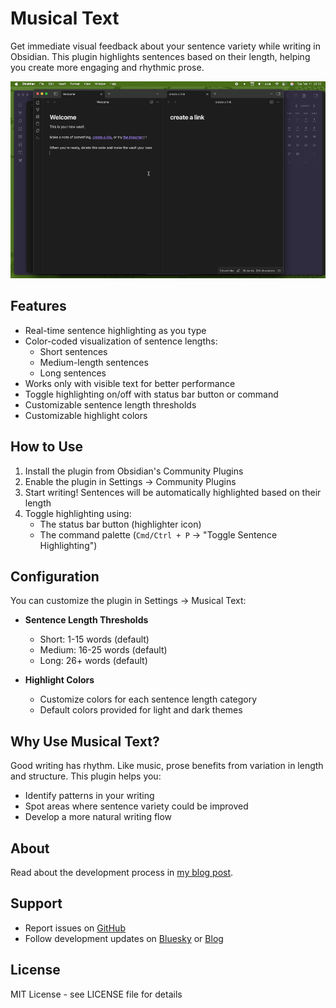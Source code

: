 # Musical Text

Get immediate visual feedback about your sentence variety while writing in Obsidian. This plugin highlights sentences based on their length, helping you create more engaging and rhythmic prose.

![Demo of Musical Text plugin](imgs/demo.gif)

## Features

- Real-time sentence highlighting as you type
- Color-coded visualization of sentence lengths:
  - Short sentences
  - Medium-length sentences
  - Long sentences
- Works only with visible text for better performance
- Toggle highlighting on/off with status bar button or command
- Customizable sentence length thresholds
- Customizable highlight colors

## How to Use

1. Install the plugin from Obsidian's Community Plugins
2. Enable the plugin in Settings → Community Plugins
3. Start writing! Sentences will be automatically highlighted based on their length
4. Toggle highlighting using:
   - The status bar button (highlighter icon)
   - The command palette (`Cmd/Ctrl + P` → "Toggle Sentence Highlighting")

## Configuration

You can customize the plugin in Settings → Musical Text:

- **Sentence Length Thresholds**
  - Short: 1-15 words (default)
  - Medium: 16-25 words (default)
  - Long: 26+ words (default)

- **Highlight Colors**
  - Customize colors for each sentence length category
  - Default colors provided for light and dark themes

## Why Use Musical Text?

Good writing has rhythm. Like music, prose benefits from variation in length and structure. This plugin helps you:

- Identify patterns in your writing
- Spot areas where sentence variety could be improved
- Develop a more natural writing flow

## About

Read about the development process in [my blog post](https://blog.tynanpurdy.com/2025/02/11/i-made-the-write-with.html).

## Support

- Report issues on [GitHub](link-to-your-repo)
- Follow development updates on [Bluesky](https://bsky.app/profile/tynanpurdy.com) or [Blog](https://blog.tynanpurdy.com)

## License

MIT License - see LICENSE file for details
